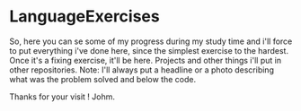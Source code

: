 # LanguageExercises
So, here you can se some of my progress during my study time and i'll force to put everything i've done here, since the simplest exercise to the hardest.
Once it's a fixing exercise, it'll be here.
Projects and other things i'll put in other repositories.
Note: I'll always put a headline or a photo describing what was the problem solved and below the code.

Thanks for your visit !
Johm.
